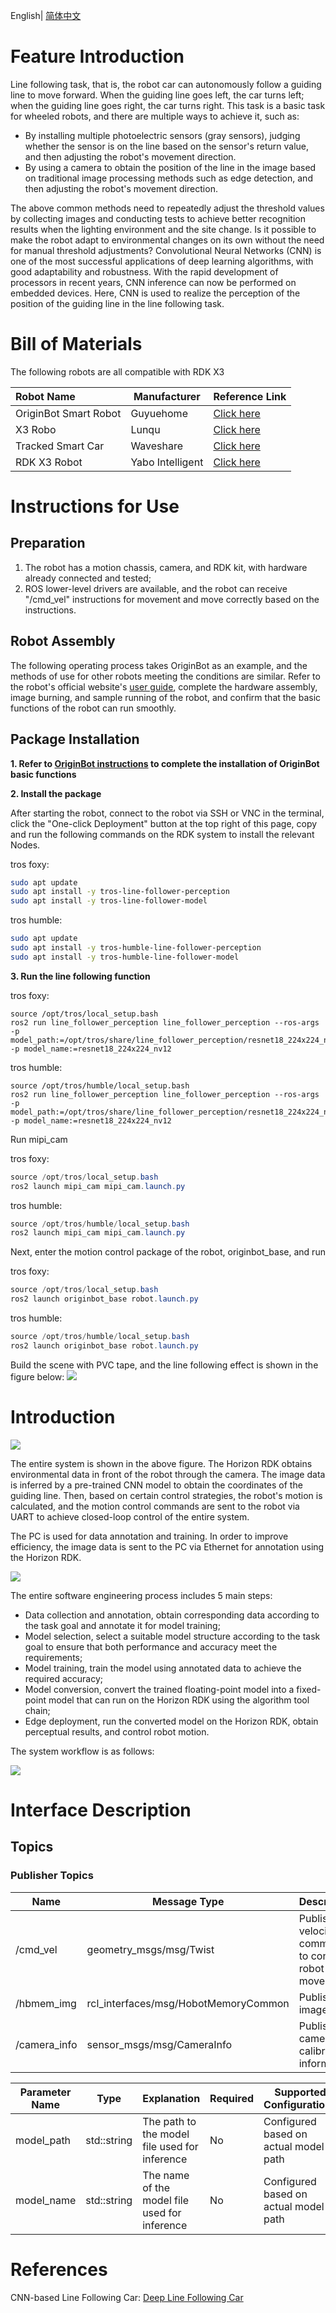 English| [简体中文](./README_cn.md)

# Feature Introduction

Line following task, that is, the robot car can autonomously follow a guiding line to move forward. When the guiding line goes left, the car turns left; when the guiding line goes right, the car turns right. This task is a basic task for wheeled robots, and there are multiple ways to achieve it, such as:

- By installing multiple photoelectric sensors (gray sensors), judging whether the sensor is on the line based on the sensor's return value, and then adjusting the robot's movement direction.
- By using a camera to obtain the position of the line in the image based on traditional image processing methods such as edge detection, and then adjusting the robot's movement direction.

The above common methods need to repeatedly adjust the threshold values by collecting images and conducting tests to achieve better recognition results when the lighting environment and the site change. Is it possible to make the robot adapt to environmental changes on its own without the need for manual threshold adjustments? Convolutional Neural Networks (CNN) is one of the most successful applications of deep learning algorithms, with good adaptability and robustness. With the rapid development of processors in recent years, CNN inference can now be performed on embedded devices. Here, CNN is used to realize the perception of the position of the guiding line in the line following task.

# Bill of Materials

The following robots are all compatible with RDK X3

| Robot Name           | Manufacturer | Reference Link                                               |
| :------------------- | ----------- | ------------------------------------------------------------ |
| OriginBot Smart Robot | Guyuehome       | [Click here](https://www.originbot.org/)                     |
| X3 Robo              | Lunqu       | [Click here](https://item.taobao.com/item.htm?spm=a230r.1.14.17.55e556912LPGGx&id=676436236906&ns=1&abbucket=12#detail) |
| Tracked Smart Car     | Waveshare   | [Click here](https://detail.tmall.com/item.htm?abbucket=9&id=696078152772&rn=4d81bea40d392509d4a5153fb2c65a35&spm=a1z10.5-b-s.w4011-22714387486.159.12d33742lJtqRk) |
| RDK X3 Robot         | Yabo Intelligent | [Click here](https://detail.tmall.com/item.htm?id=726857243156&scene=taobao_shop&spm=a1z10.1-b-s.w5003-22651379998.21.421044e12Yqrjm) |

# Instructions for Use

## Preparation

1. The robot has a motion chassis, camera, and RDK kit, with hardware already connected and tested;
2. ROS lower-level drivers are available, and the robot can receive "/cmd_vel" instructions for movement and move correctly based on the instructions.

## Robot Assembly
The following operating process takes OriginBot as an example, and the methods of use for other robots meeting the conditions are similar. Refer to the robot's official website's [user guide](https://www.originbot.org/guide/quick_guide/), complete the hardware assembly, image burning, and sample running of the robot, and confirm that the basic functions of the robot can run smoothly.

## Package Installation
**1. Refer to [OriginBot instructions](https://github.com/nodehubs/originbot_minimal/blob/develop/README.md) to complete the installation of OriginBot basic functions**

**2. Install the package**

After starting the robot, connect to the robot via SSH or VNC in the terminal, click the "One-click Deployment" button at the top right of this page, copy and run the following commands on the RDK system to install the relevant Nodes.

tros foxy:
```bash
sudo apt update
sudo apt install -y tros-line-follower-perception
sudo apt install -y tros-line-follower-model
```

tros humble:
```bash
sudo apt update
sudo apt install -y tros-humble-line-follower-perception
sudo apt install -y tros-humble-line-follower-model
```

**3. Run the line following function**

tros foxy:
```shell
source /opt/tros/local_setup.bash
ros2 run line_follower_perception line_follower_perception --ros-args -p model_path:=/opt/tros/share/line_follower_perception/resnet18_224x224_nv12.bin -p model_name:=resnet18_224x224_nv12
```

tros humble:
```shell
source /opt/tros/humble/local_setup.bash
ros2 run line_follower_perception line_follower_perception --ros-args -p model_path:=/opt/tros/share/line_follower_perception/resnet18_224x224_nv12.bin -p model_name:=resnet18_224x224_nv12
```

Run mipi_cam

tros foxy:
```powershell
source /opt/tros/local_setup.bash
ros2 launch mipi_cam mipi_cam.launch.py
```

tros humble:
```powershell
source /opt/tros/humble/local_setup.bash
ros2 launch mipi_cam mipi_cam.launch.py
```

Next, enter the motion control package of the robot, originbot_base, and run

tros foxy:
```powershell
source /opt/tros/local_setup.bash
ros2 launch originbot_base robot.launch.py 
```

tros humble:
```powershell
source /opt/tros/humble/local_setup.bash
ros2 launch originbot_base robot.launch.py 
```

Build the scene with PVC tape, and the line following effect is shown in the figure below:
![](./imgs/demo.png)

# Introduction

![](./imgs/framework.png)

The entire system is shown in the above figure. The Horizon RDK obtains environmental data in front of the robot through the camera. The image data is inferred by a pre-trained CNN model to obtain the coordinates of the guiding line. Then, based on certain control strategies, the robot's motion is calculated, and the motion control commands are sent to the robot via UART to achieve closed-loop control of the entire system.

The PC is used for data annotation and training. In order to improve efficiency, the image data is sent to the PC via Ethernet for annotation using the Horizon RDK.

![](./imgs/roadmap.png)

The entire software engineering process includes 5 main steps:

- Data collection and annotation, obtain corresponding data according to the task goal and annotate it for model training;
- Model selection, select a suitable model structure according to the task goal to ensure that both performance and accuracy meet the requirements;
- Model training, train the model using annotated data to achieve the required accuracy;
- Model conversion, convert the trained floating-point model into a fixed-point model that can run on the Horizon RDK using the algorithm tool chain;
- Edge deployment, run the converted model on the Horizon RDK, obtain perceptual results, and control robot motion.

The system workflow is as follows:

![](./imgs/annotation.png)

# Interface Description

## Topics

### Publisher Topics

| Name                          | Message Type                                                | Description                                            |
| ----------------------------- | ------------------------------------------------------------ | ------------------------------------------------------ |
| /cmd_vel                      | geometry_msgs/msg/Twist                                      | Publishes velocity commands to control robot movement   |
| /hbmem_img                      | rcl_interfaces/msg/HobotMemoryCommon                                      | Publishes image data                            |
| /camera_info                      | sensor_msgs/msg/CameraInfo                                      | Publishes camera calibration information                       |## Parameters

| Parameter Name | Type        | Explanation                                        | Required | Supported Configurations | Default Value                 |
| -------------- | ----------- | -------------------------------------------------- | -------- | ------------------------- | ------------------------------ |
| model_path     | std::string | The path to the model file used for inference      | No       | Configured based on actual model path | ./resnet18_224x224_nv12.bin |
| model_name     | std::string | The name of the model file used for inference      | No       | Configured based on actual model path | resnet18_224x224_nv12.bin |



# References

CNN-based Line Following Car: [Deep Line Following Car](https://developer.horizon.cc/documents_tros/tros_dev/line_follower)
